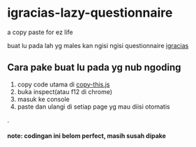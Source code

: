 # igracias-lazy-questionnaire
a copy paste for ez life

buat lu pada lah yg males kan ngisi ngisi questionnaire [igracias](https://igracias.telkomuniversity.ac.id/)

## Cara pake buat lu pada yg nub ngoding

 1. copy code utama di [copy-this.js](https://github.com/Dityath/igracias-lazy-questionnaire/blob/main/copy-this.js)
 2. buka inspect(atau f12 di chrome)
 3. masuk ke console
 4. paste dan ulangi di setiap page yg mau diisi otomatis

.

#### note: codingan ini belom perfect, masih susah dipake
